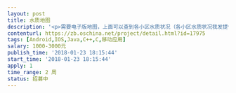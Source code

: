 ```yaml
---                
layout: post       
title: 水质地图           
description: '<p>需要电子版地图，上面可以查到各小区水质状况（各小区水质状况我发提供），要求能再屏幕上查询，最好可以维修app等传播，时间不急，可以加长。</p>'     
contenturl: https://zb.oschina.net/project/detail.html?id=17975      
tags: [Android,IOS,Java,C++,C,移动应用]            
salary: 1000-3000元          
publish_time: '2018-01-23 18:15:44'         
start_time: '2018-01-23 18:15:44'           
apply: 1                   
time_range: 2 周              
status: 招募中                  
---                 
```

